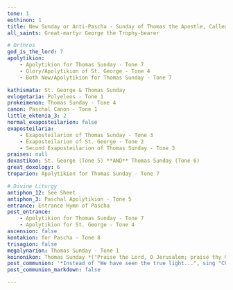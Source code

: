 ```yaml
---
tone: 1
eothinon: 1
title: New Sunday or Anti-Pascha - Sunday of Thomas the Apostle, Called "The Twin"
all_saints: Great-martyr George the Trophy-bearer

# Orthros
god_is_the_lord: 7
apolytikion:
    - Apolytikion for Thomas Sunday - Tone 7
    - Glory/Apolytikion of St. George - Tone 4
    - Both Now/Apolytikion for Thomas Sunday - Tone 7

kathismata: St. George & Thomas Sunday 
evlogetaria: Polyeleos - Tone 1
prokeimenon: Thomas Sunday - Tone 4
canon: Paschal Canon - Tone 1
little_ektenia_3: 2
normal_exaposteilarion: false
exaposteilaria:
    - Exaposteilarion of Thomas Sunday - Tone 3
    - Exaposteilarion of St. George - Tone 2
    - Second Exaposteilarion of Thomas Sunday - Tone 3
praises: null
doxastikon: St. George (Tone 5) **AND** Thomas Sunday (Tone 6)
great_doxology: 6
troparion: Apolytikion for Thomas Sunday - Tone 7

# Divine Liturgy
antiphon_12: See Sheet
antiphon_3: Paschal Apolytikion - Tone 5
entrance: Entrance Hymn of Pascha
post_entrance:
    - Apolytikion for Thomas Sunday - Tone 7
    - Apolytikion for St. George - Tone 4
ascension: false
kontakion: for Pascha - Tone 8
trisagion: false
megalynarion: Thomas Sunday - Tone 1
koinonikon: Thomas Sunday *("Praise the Lord, O Jerusalem; praise thy God, O Zion...")*
post_communion: '*Instead of "We have seen the true light...", sing "Christ is Risen" **ONCE***'
post_communion_markdown: false

---
```


